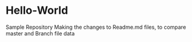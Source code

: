 # Hello-World
Sample Repository
Making the changes to Readme.md files, to compare master and Branch file data
